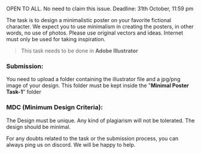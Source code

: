 OPEN TO ALL. 
No need to claim this issue.
Deadline:  31th October, 11:59 pm

The task is to design a minimalistic poster on your favorite fictional character. We expect you to use minimalism in creating the posters, in other words, no use of photos. Please use original vectors and ideas. Internet must only be used for taking inspiration.

> This task needs to be done in **Adobe Illustrator**

### Submission:

You need to upload a folder containing the illustrator file and a jpg/png image of your design. This folder must be kept inside the "**Minimal Poster Task-1**" folder

### **MDC (Minimum Design Criteria):**

The Design must be unique. Any kind of plagiarism will not be tolerated. The design should be minimal.

For any doubts related to the task or the submission process, you can always ping us on discord. We will be happy to help.